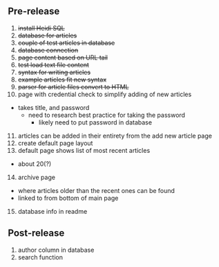 ## Pre-release
1. ~~install Heidi SQL~~
2. ~~database for articles~~
3. ~~couple of test articles in database~~
4. ~~database connection~~
5. ~~page content based on URL tail~~
6. ~~test load text file content~~
7. ~~syntax for writing articles~~
8. ~~example articles fit new syntax~~
9. ~~parser for article files convert to HTML~~
10. page with credential check to simplify adding of new articles
  * takes title, and password
    * need to research best practice for taking the password
      * likely need to put password in database
11. articles can be added in their entirety from the add new article page
12. create default page layout
13. default page shows list of most recent articles
  * about 20(?)
14. archive page
  * where articles older than the recent ones can be found
  * linked to from bottom of main page
15. database info in readme

## Post-release
1. author column in database
2. search function

